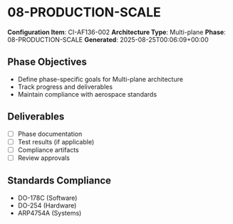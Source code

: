 # 08-PRODUCTION-SCALE

**Configuration Item**: CI-AF136-002
**Architecture Type**: Multi-plane
**Phase**: 08-PRODUCTION-SCALE
**Generated**: 2025-08-25T00:06:09+00:00

## Phase Objectives
- Define phase-specific goals for Multi-plane architecture
- Track progress and deliverables
- Maintain compliance with aerospace standards

## Deliverables
- [ ] Phase documentation
- [ ] Test results (if applicable)
- [ ] Compliance artifacts
- [ ] Review approvals

## Standards Compliance
- DO-178C (Software)
- DO-254 (Hardware)
- ARP4754A (Systems)
